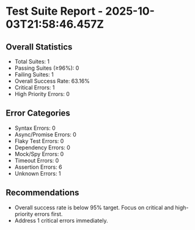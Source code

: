 # Test Suite Report - 2025-10-03T21:58:46.457Z

## Overall Statistics
- Total Suites: 1
- Passing Suites (≥96%): 0
- Failing Suites: 1
- Overall Success Rate: 63.16%
- Critical Errors: 1
- High Priority Errors: 0

## Error Categories
- Syntax Errors: 0
- Async/Promise Errors: 0
- Flaky Test Errors: 0
- Dependency Errors: 0
- Mock/Spy Errors: 0
- Timeout Errors: 0
- Assertion Errors: 6
- Unknown Errors: 1

## Recommendations
- Overall success rate is below 95% target. Focus on critical and high-priority errors first.
- Address 1 critical errors immediately.


